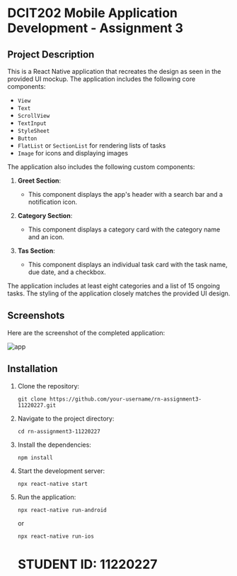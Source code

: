 # DCIT202 Mobile Application Development - Assignment 3

## Project Description

This is a React Native application that recreates the design as seen in the provided UI mockup. The application includes the following core components:

- `View`
- `Text`
- `ScrollView`
- `TextInput`
- `StyleSheet`
- `Button`
- `FlatList` or `SectionList` for rendering lists of tasks
- `Image` for icons and displaying images

The application also includes the following custom components:

1. **Greet Section**:
   - This component displays the app's header with a search bar and a notification icon.

2. **Category Section**:
   - This component displays a category card with the category name and an icon.

3. **Tas Section**:
   - This component displays an individual task card with the task name, due date, and a checkbox.

The application includes at least eight categories and a list of 15 ongoing tasks. The styling of the application closely matches the provided UI design.

## Screenshots

Here are the screenshot of the completed application:

![app](https://github.com/deAlgorithm/rn-assignment3-11220227/assets/131563995/af150fbb-389e-4a0e-80c5-adb2f2d5b880)



## Installation

1. Clone the repository:
   ```
   git clone https://github.com/your-username/rn-assignment3-11220227.git
   ```

2. Navigate to the project directory:
   ```
   cd rn-assignment3-11220227
   ```

3. Install the dependencies:
   ```
   npm install
   ```

4. Start the development server:
   ```
   npx react-native start
   ```

5. Run the application:
   ```
   npx react-native run-android
   ```
   or
   ```
   npx react-native run-ios
   ```
   # STUDENT ID: 11220227
